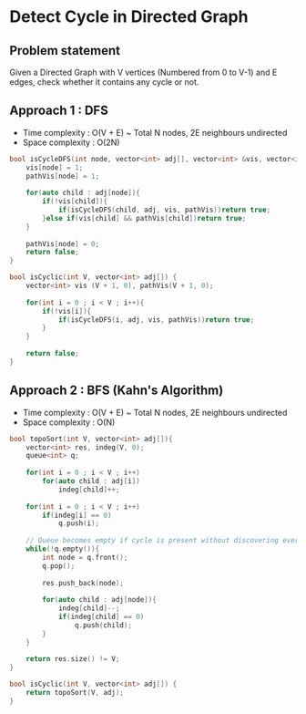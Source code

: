 # Detect Cycle in Directed Graph

## Problem statement

Given a Directed Graph with V vertices (Numbered from 0 to V-1) and E edges, check whether it contains any cycle or not.

## Approach 1 : DFS

- Time complexity : O(V + E) ~ Total N nodes, 2E neighbours undirected
- Space complexity : O(2N)

```cpp
bool isCycleDFS(int node, vector<int> adj[], vector<int> &vis, vector<int> &pathVis){
    vis[node] = 1;
    pathVis[node] = 1;
    
    for(auto child : adj[node]){
        if(!vis[child]){
            if(isCycleDFS(child, adj, vis, pathVis))return true;
        }else if(vis[child] && pathVis[child])return true;
    }
    
    pathVis[node] = 0;
    return false;
}

bool isCyclic(int V, vector<int> adj[]) {
    vector<int> vis (V + 1, 0), pathVis(V + 1, 0);
    
    for(int i = 0 ; i < V ; i++){
        if(!vis[i]){
            if(isCycleDFS(i, adj, vis, pathVis))return true;
        }
    }
    
    return false;
}
```

## Approach 2 : BFS (Kahn's Algorithm)

- Time complexity : O(V + E) ~ Total N nodes, 2E neighbours undirected
- Space complexity : O(N)

```cpp
bool topoSort(int V, vector<int> adj[]){
    vector<int> res, indeg(V, 0);
    queue<int> q;
    
    for(int i = 0 ; i < V ; i++)
        for(auto child : adj[i])
            indeg[child]++;
            
    for(int i = 0 ; i < V ; i++)
        if(indeg[i] == 0)
            q.push(i);
    
    // Queue becomes empty if cycle is present without discovering every nodes
    while(!q.empty()){
        int node = q.front();
        q.pop();
        
        res.push_back(node);
        
        for(auto child : adj[node]){
            indeg[child]--;
            if(indeg[child] == 0)
                q.push(child);
        }
    }
    
    return res.size() != V;
}

bool isCyclic(int V, vector<int> adj[]) {
    return topoSort(V, adj);
}
```